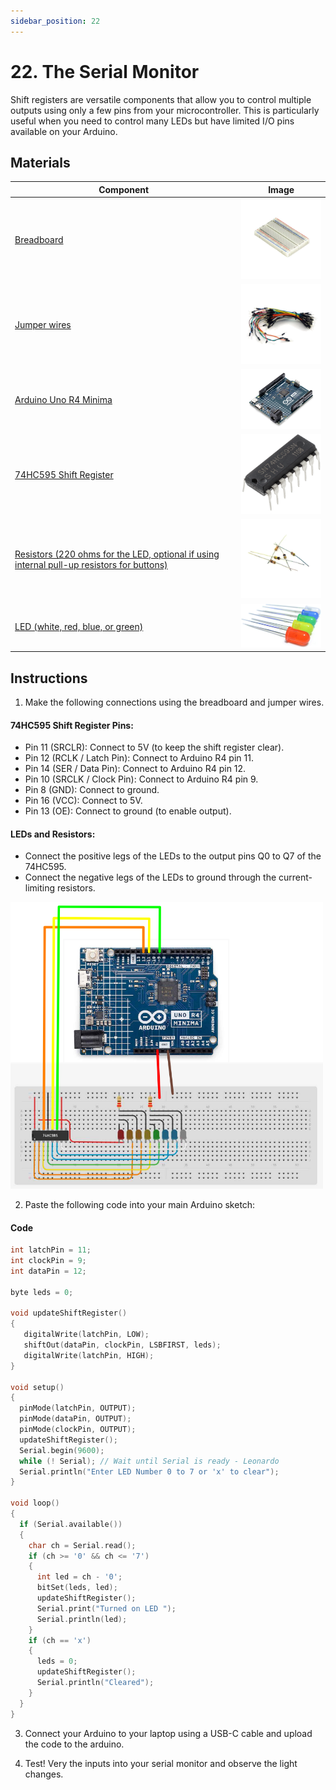 ```yaml
---
sidebar_position: 22
---
```


# 22. The Serial Monitor
Shift registers are versatile components that allow you to control multiple outputs using only a few pins from your microcontroller. This is particularly useful when you need to control many LEDs but have limited I/O pins available on your Arduino.

## Materials
| Component                       | Image                                                                     |
|---------------------------------|---------------------------------------------------------------------------|
| [Breadboard](https://www.canadarobotix.com/products/160)                                  | <img src="/img/docs/UNO-R4-Starter-Kit/breadboard.webp" width="200" />|
| [Jumper wires](https://www.canadarobotix.com/products/922)                                | <img src="/img/docs/UNO-R4-Starter-Kit/jumper-wires.webp" width="200"  />|
| [Arduino Uno R4 Minima](https://www.canadarobotix.com/collections/featured-1/products/3060)| <img src="/img/docs/UNO-R4-Starter-Kit/arduino-r4-minima.webp" width="200" />|
| [74HC595 Shift Register](https://www.canadarobotix.com/products/848)                      | <img src="/img/docs/UNO-R4-Starter-Kit/74HC595.png" width="200" />|
| [Resistors (220 ohms for the LED, optional if using internal pull-up resistors for buttons)](https://www.canadarobotix.com/products/5138) | <img src="/img/docs/UNO-R4-Starter-Kit/resistors.webp" width="200" />|
| [LED (white, red, blue, or green)](https://www.canadarobotix.com/products/1282)            | <img src="/img/docs/UNO-R4-Starter-Kit/LED.jpg" width="200"/>|

## Instructions

1. Make the following connections using the breadboard and jumper wires.
#### 74HC595 Shift Register Pins:
- Pin 11 (SRCLR): Connect to 5V (to keep the shift register clear).
- Pin 12 (RCLK / Latch Pin): Connect to Arduino R4 pin 11.
- Pin 14 (SER / Data Pin): Connect to Arduino R4 pin 12.
- Pin 10 (SRCLK / Clock Pin): Connect to Arduino R4 pin 9.
- Pin 8 (GND): Connect to ground.
- Pin 16 (VCC): Connect to 5V.
- Pin 13 (OE): Connect to ground (to enable output).

#### LEDs and Resistors:
- Connect the positive legs of the LEDs to the output pins Q0 to Q7 of the 74HC595.
- Connect the negative legs of the LEDs to ground through the current-limiting resistors.

<img src="/img/docs/UNO-R4-Starter-Kit/shift-registers-and-LEDs.png" width="500"/>

2. Paste the following code into your main Arduino sketch:
#### Code
```cpp
int latchPin = 11;
int clockPin = 9;
int dataPin = 12;

byte leds = 0;

void updateShiftRegister()
{
   digitalWrite(latchPin, LOW);
   shiftOut(dataPin, clockPin, LSBFIRST, leds);
   digitalWrite(latchPin, HIGH);
}

void setup() 
{
  pinMode(latchPin, OUTPUT);
  pinMode(dataPin, OUTPUT);  
  pinMode(clockPin, OUTPUT);
  updateShiftRegister();
  Serial.begin(9600);
  while (! Serial); // Wait until Serial is ready - Leonardo
  Serial.println("Enter LED Number 0 to 7 or 'x' to clear");
}

void loop() 
{
  if (Serial.available())
  {
    char ch = Serial.read();
    if (ch >= '0' && ch <= '7')
    {
      int led = ch - '0';
      bitSet(leds, led);
      updateShiftRegister();
      Serial.print("Turned on LED ");
      Serial.println(led);
    }
    if (ch == 'x')
    {
      leds = 0;
      updateShiftRegister();
      Serial.println("Cleared");
    }
  }
}
```

3. Connect your Arduino to your laptop using a USB-C cable and upload the code to the arduino.

4. Test! Very the inputs into your serial monitor and observe the light changes.